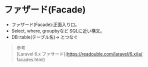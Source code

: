 # ファザード(Facade)  
* ファザード(Facade):正面入り口。  
* Select, where, groupbyなど SQLに近い構文。
* DB::table(テーブル名)-> とつなぐ   
> 参考  
[Laravel 6.x ファサード](https://readouble.com/laravel/6.x/ja/ facades.html)  
